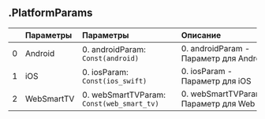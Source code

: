 

## .PlatformParams

|    | Параметры&nbsp;   | Параметры&nbsp;&nbsp;&nbsp;&nbsp;&nbsp;&nbsp;&nbsp;&nbsp;&nbsp;&nbsp;&nbsp;&nbsp;&nbsp;&nbsp;&nbsp;&nbsp;&nbsp;&nbsp;&nbsp;&nbsp;&nbsp;   | Описание&nbsp;&nbsp;&nbsp;&nbsp;&nbsp;&nbsp;&nbsp;&nbsp;&nbsp;&nbsp;&nbsp;&nbsp;&nbsp;&nbsp;&nbsp;&nbsp;&nbsp;&nbsp;&nbsp;&nbsp;&nbsp;&nbsp;&nbsp;&nbsp;&nbsp;&nbsp;&nbsp;&nbsp;&nbsp;&nbsp;&nbsp;&nbsp;&nbsp;&nbsp;&nbsp;&nbsp;&nbsp;   |
|---:|:------------------|:------------------------------------------------------------------------------------------------------------------------------------------|:-----------------------------------------------------------------------------------------------------------------------------------------------------------------------------------------------------------------------------------------|
|  0 | Android           | 0. androidParam: <code>Const(android)</code><br/>                                                                                         | 0. androidParam - Параметр&nbsp;для&nbsp;Android<br/>                                                                                                                                                                                    |
|  1 | iOS               | 0. iosParam: <code>Const(ios_swift)</code><br/>                                                                                           | 0. iosParam - Параметр&nbsp;для&nbsp;iOS<br/>                                                                                                                                                                                            |
|  2 | WebSmartTV        | 0. webSmartTVParam: <code>Const(web_smart_tv)</code><br/>                                                                                 | 0. webSmartTVParam - Параметр&nbsp;для&nbsp;Web&nbsp;Smart&nbsp;TV<br/>                                                                                                                                                                  |